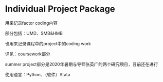 # Individual Project Package
用来记录factor coding内容

部分包括：UMD、SMB&HMB

也用来记录课程中的project中的coding work

详见：coursework部分

summer project部分是2020年暑期与导师张英广的两个研究项目，目前还在进行

使用语言：Python、（软件）Stata
